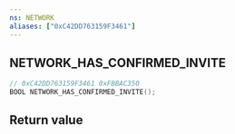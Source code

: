 ```yaml
---
ns: NETWORK
aliases: ["0xC42DD763159F3461"]
---
```

## NETWORK_HAS_CONFIRMED_INVITE

```c
// 0xC42DD763159F3461 0xFBBAC350
BOOL NETWORK_HAS_CONFIRMED_INVITE();
```


## Return value
